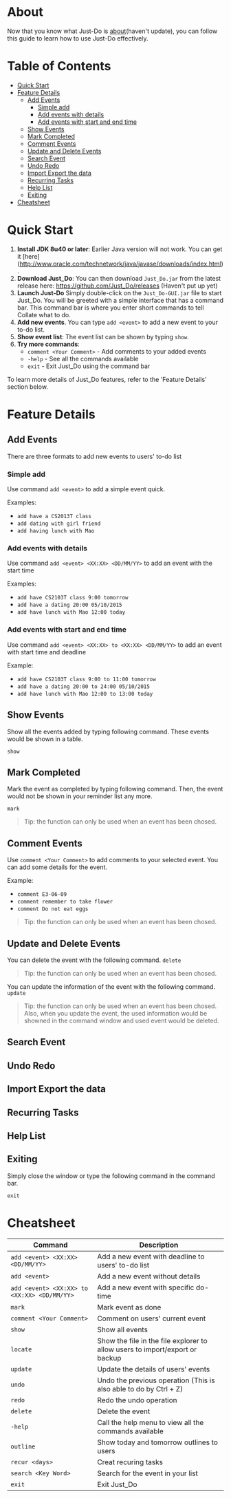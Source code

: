 # About
Now that you know what Just-Do is [about](../README.md)(haven't update), you can follow this guide to learn how to use Just-Do effectively.

# Table of Contents
- [Quick Start](#quick-start)
- [Feature Details](#feature-details)
  - [Add Events](#add-event)
    - [Simple add](#simple-add)
    - [Add events with details](#add-events-with-details)
    - [Add events with start and end time](#add-events-with-start-and-end-time)
  - [Show Events](#show-events)
  - [Mark Completed](#mark-completed)
  - [Comment Events](#comment-events)
  - [Update and Delete Events](#update-and-delete-events)
  - [Search Event](#search-event)
  - [Undo Redo](#undo-redo)
  - [Import Export the data](#import-export-the-data)
  - [Recurring Tasks](#recurring-tasks)
  - [Help List](#help-list)
  - [Exiting](#exiting)
- [Cheatsheet](#cheatsheet)

# Quick Start
1. **Install JDK 8u40 or later**: Earlier Java version will not work. You can get it 
   [here] (http://www.oracle.com/technetwork/java/javase/downloads/index.html).
2. **Download Just_Do**: You can then download `Just_Do.jar` from the latest release 
   here: https://github.com/Just_Do/releases   (Haven't put up yet)
3. **Launch Just-Do** Simply double-click on the `Just_Do-GUI.jar` file to start Just_Do. 
   You will be greeted with a simple interface that has a command bar. 
   This command bar is where you enter short commands to tell Collate what to do. <br>
4. **Add new events**. You can type `add <event>` to add a new event to your to-do list.
5. **Show event list**: The event list can be shown by typing `show`. 
6. **Try more commands**: 
     * `comment <Your Comment>` - Add comments to your added events
     * `-help` - See all the commands available
     * `exit` - Exit Just_Do using the command bar

To learn more details of Just_Do features, refer to the 'Feature Details' section below. 

# Feature Details
## Add Events
There are three formats to add new events to users' to-do list
### Simple add
Use command `add <event>` to add a simple event quick.

Examples:
* `add have a CS2013T class`
* `add dating with girl friend`
* `add having lunch with Mao`

### Add events with details
Use command `add <event> <XX:XX> <DD/MM/YY>` to add an event with the start time

Examples:
* `add have CS2103T class 9:00 tomorrow`
* `add have a dating 20:00 05/10/2015`
* `add have lunch with Mao 12:00 today`

### Add events with start and end time
Use command `add <event> <XX:XX> to <XX:XX> <DD/MM/YY>` to add an event with start time and deadline

Example:
* `add have CS2103T class 9:00 to 11:00 tomorrow`
* `add have a dating 20:00 to 24:00 05/10/2015`
* `add have lunch with Mao 12:00 to 13:00 today`

## Show Events
Show all the events added by typing following command. These events would be shown in a table.

`show`

## Mark Completed
Mark the event as completed by typing following command. Then, the event would not be shown in your reminder list any more.

`mark`
> Tip: the function can only be used when an event has been chosed.

## Comment Events
Use `comment <Your Comment>` to add comments to your selected event. You can add some details for the event.

Example:
* `comment E3-06-09`
* `comment remember to take flower`
* `comment Do not eat eggs`

> Tip: the function can only be used when an event has been chosed.

## Update and Delete Events
You can delete the event with the following command.
`delete`
> Tip: the function can only be used when an event has been chosed.

You can update the information of the event with the following command.
`update`
> Tip: the function can only be used when an event has been chosed. Also, when you update the event, the used information
would be showned in the command window and used event would be deleted. 

## Search Event

## Undo Redo

## Import Export the data

## Recurring Tasks

## Help List

## Exiting
Simply close the window or type the following command in the command bar.

`exit`

# Cheatsheet
Command | Description
--------| ------------
`add <event> <XX:XX> <DD/MM/YY>` | Add a new event with deadline to users' to-do list
`add <event>`| Add a new event without details
`add <event> <XX:XX> to <XX:XX> <DD/MM/YY>` | Add a new event with specific do-time
`mark`| Mark event as done
`comment <Your Comment>`| Comment on users' current event
`show` | Show all events
`locate` | Show the file in the file explorer to allow users to import/export or backup
`update` | Update the details of users' events
`undo` | Undo the previous operation (This is also able to do by Ctrl + Z)
`redo` | Redo the undo operation
`delete` | Delete the event
`-help` | Call the help menu to view all the commands available
`outline` | Show today and tomorrow outlines to users
`recur <days>` | Creat recuring tasks
`search <Key Word>` | Search for the event in your list
`exit` | Exit Just_Do
